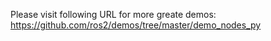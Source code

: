 Please visit following URL for more greate demos:
https://github.com/ros2/demos/tree/master/demo_nodes_py
